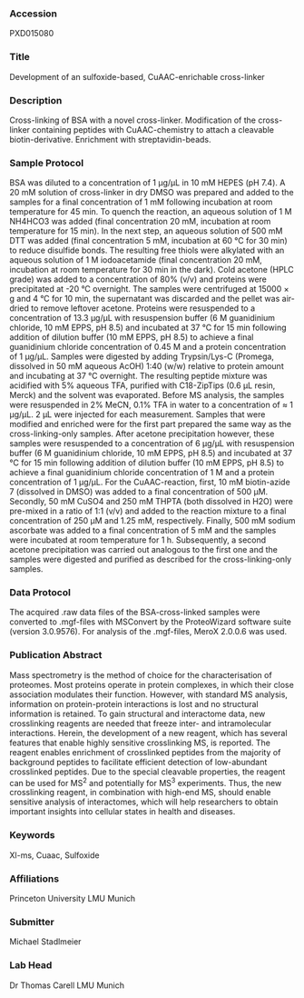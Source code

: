 ### Accession
PXD015080

### Title
Development of an sulfoxide-based, CuAAC-enrichable cross-linker

### Description
Cross-linking of BSA with a novel cross-linker. Modification of the cross-linker containing peptides with CuAAC-chemistry to attach a cleavable biotin-derivative. Enrichment with streptavidin-beads.

### Sample Protocol
BSA was diluted to a concentration of 1 µg/µL in 10 mM HEPES (pH 7.4). A 20 mM solution of cross-linker in dry DMSO was prepared and added to the samples for a final concentration of 1 mM following incubation at room temperature for 45 min. To quench the reaction, an aqueous solution of 1 M NH4HCO3 was added (final concentration 20 mM, incubation at room temperature for 15 min). In the next step, an aqueous solution of 500 mM DTT was added (final concentration 5 mM, incubation at 60 °C for 30 min) to reduce disulfide bonds. The resulting free thiols were alkylated with an aqueous solution of 1 M iodoacetamide (final concentration 20 mM, incubation at room temperature for 30 min in the dark). Cold acetone (HPLC grade) was added to a concentration of 80% (v/v) and proteins were precipitated at -20 °C overnight. The samples were centrifuged at 15000 × g and 4 °C for 10 min, the supernatant was discarded and the pellet was air-dried to remove leftover acetone. Proteins were resuspended to a concentration of 13.3 µg/µL with resuspension buffer (6 M guanidinium chloride, 10 mM EPPS, pH 8.5) and incubated at 37 °C for 15 min following addition of dilution buffer (10 mM EPPS, pH 8.5) to achieve a final guanidinium chloride concentration of 0.45 M and a protein concentration of 1 µg/µL. Samples were digested by adding Trypsin/Lys-C (Promega, dissolved in 50 mM aqueous AcOH) 1:40 (w/w) relative to protein amount and incubating at 37 °C overnight. The resulting peptide mixture was acidified with 5% aqueous TFA, purified with C18-ZipTips (0.6 µL resin, Merck) and the solvent was evaporated. Before MS analysis, the samples were resuspended in 2% MeCN, 0.1% TFA in water to a concentration of ≈ 1 µg/µL. 2 µL were injected for each measurement. Samples that were modified and enriched were for the first part prepared the same way as the cross-linking-only samples. After acetone precipitation however, these samples were resuspended to a concentration of 6 µg/µL with resuspension buffer (6 M guanidinium chloride, 10 mM EPPS, pH 8.5) and incubated at 37 °C for 15 min following addition of dilution buffer (10 mM EPPS, pH 8.5) to achieve a final guanidinium chloride concentration of 1 M and a protein concentration of 1 µg/µL. For the CuAAC-reaction, first, 10 mM biotin-azide 7 (dissolved in DMSO) was added to a final concentration of 500 µM. Secondly, 50 mM CuSO4 and 250 mM THPTA (both dissolved in H2O) were pre-mixed in a ratio of 1:1 (v/v) and added to the reaction mixture to a final concentration of 250 µM and 1.25 mM, respectively. Finally, 500 mM sodium ascorbate was added to a final concentration of 5 mM and the samples were incubated at room temperature for 1 h. Subsequently, a second acetone precipitation was carried out analogous to the first one and the samples were digested and purified as described for the cross-linking-only samples.

### Data Protocol
The acquired .raw data files of the BSA-cross-linked samples were converted to .mgf-files with MSConvert by the ProteoWizard software suite (version 3.0.9576). For analysis of the .mgf-files, MeroX 2.0.0.6 was used.

### Publication Abstract
Mass spectrometry is the method of choice for the characterisation of proteomes. Most proteins operate in protein complexes, in which their close association modulates their function. However, with standard MS analysis, information on protein-protein interactions is lost and no structural information is retained. To gain structural and interactome data, new crosslinking reagents are needed that freeze inter- and intramolecular interactions. Herein, the development of a new reagent, which has several features that enable highly sensitive crosslinking MS, is reported. The reagent enables enrichment of crosslinked peptides from the majority of background peptides to facilitate efficient detection of low-abundant crosslinked peptides. Due to the special cleavable properties, the reagent can be used for MS<sup>2</sup> and potentially for MS<sup>3</sup> experiments. Thus, the new crosslinking reagent, in combination with high-end MS, should enable sensitive analysis of interactomes, which will help researchers to obtain important insights into cellular states in health and diseases.

### Keywords
Xl-ms, Cuaac, Sulfoxide

### Affiliations
Princeton University
LMU Munich

### Submitter
Michael  Stadlmeier

### Lab Head
Dr Thomas Carell
LMU Munich


